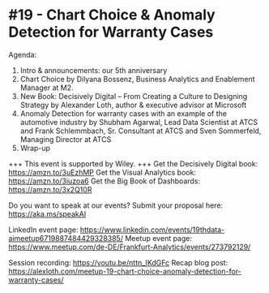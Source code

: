 #19 - Chart Choice & Anomaly Detection for Warranty Cases
=========================================================

Agenda:

1. Intro & announcements: our 5th anniversary
2. Chart Choice
by Dilyana Bossenz, Business Analytics and Enablement Manager at M2.
3. New Book: Decisively Digital – From Creating a Culture to Designing Strategy
by Alexander Loth, author & executive advisor at Microsoft
4. Anomaly Detection for warranty cases with an example of the automotive industry
by Shubham Agarwal, Lead Data Scientist at ATCS
and Frank Schlemmbach, Sr. Consultant at ATCS
and Sven Sommerfeld, Managing Director at ATCS
5. Wrap-up

+++ This event is supported by Wiley. +++
Get the Decisively Digital book: https://amzn.to/3uEzhMP
Get the Visual Analytics book: https://amzn.to/3iuzoa6
Get the Big Book of Dashboards: https://amzn.to/3x2Q10R

Do you want to speak at our events? Submit your proposal here: https://aka.ms/speakAI

LinkedIn event page: https://www.linkedin.com/events/19thdata-aimeetup6719887484429328385/
Meetup event page: https://www.meetup.com/de-DE/Frankfurt-Analytics/events/273792129/

Session recording: https://youtu.be/nttn_IKdGFc
Recap blog post: https://alexloth.com/meetup-19-chart-choice-anomaly-detection-for-warranty-cases/
